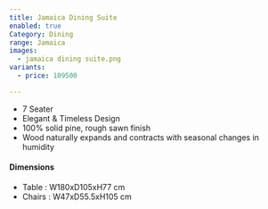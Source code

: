 ```yaml
---
title: Jamaica Dining Suite
enabled: true
Category: Dining
range: Jamaica
images:
  - jamaica dining suite.png
variants:
  - price: 109500

---
```

* 7 Seater
* Elegant & Timeless Design
* 100% solid pine, rough sawn finish
* Wood naturally expands and contracts with seasonal changes in humidity

#### Dimensions
* Table : W180xD105xH77 cm
* Chairs : W47xD55.5xH105 cm
